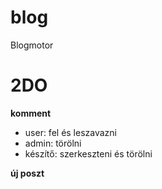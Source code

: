 # blog
Blogmotor

2DO
=====
**komment**
- user: fel és leszavazni
- admin: törölni
- készítő: szerkeszteni és törölni

**új poszt**

